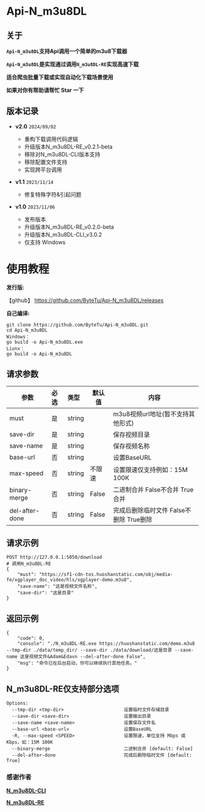 # Api-N_m3u8DL

## 关于

**`Api-N_m3u8DL`支持Api调用一个简单的m3u8下载器**

**`Api-N_m3u8DL`是实现通过调用`N_m3u8DL-RE`实现高速下载**

**适合爬虫批量下载或实现自动化下载场景使用**

**如果对你有帮助请帮忙 Star 一下**

## 版本记录

- **v2.0** `2024/09/02`
    - 重构下载调用代码逻辑
    - 升级版本N_m3u8DL-RE_v0.2.1-beta
    - 移除对N_m3u8DL-CLI版本支持
    - 移除配置文件支持
    - 实现跨平台调用

- **v1.1** `2023/11/14`
    - 修复特殊字符&引起问题

- **v1.0** `2023/11/06`
    - 发布版本
    - 升级版本N_m3u8DL-RE_v0.2.0-beta
    - 升级版本N_m3u8DL-CLI_v3.0.2
    - 仅支持 Windows


# 使用教程

**发行版:**

【github】 https://github.com/ByteTu/Api-N_m3u8DL/releases

**自己编译:**

``` 
git clone https://github.com/ByteTu/Api-N_m3u8DL.git
cd Api-N_m3u8DL
Windows：
go build -o Api-N_m3u8DL.exe
Liunx：
go build -o Api-N_m3u8DL
``` 

## 请求参数

| 参数           | 必选 | 类型   | 默认值 | 内容                                    |
| -------------- | :--- | :----- | ------ | --------------------------------------- |
| must           | 是   | string |        | m3u8视频url地址(暂不支持其他形式)       |
| save-dir       | 是   | string |        | 保存视频目录                            |
| save-name      | 是   | string |        | 保存视频名称                            |
| base-url       | 否   | string |        | 设置BaseURL                             |
| max-speed      | 否   | string | 不限速 | 设置限速仅支持例如：15M 100K            |
| binary-merge   | 否   | string | False  | 二进制合并 False不合并 True合并         |
| del-after-done | 否   | string | False  | 完成后删除临时文件 False不删除 True删除 |

## 请求示例

``` 
POST http://127.0.0.1:5050/download
# 调用N_m3u8DL-RE
{
    "must": "https://sf1-cdn-tos.huoshanstatic.com/obj/media-fe/xgplayer_doc_video/hls/xgplayer-demo.m3u8",
    "save-name": "这是视频文件名称",
    "save-dir": "这是目录"
}
```

## 返回示例

``` 
{
    "code": 0,
    "console": "./N_m3u8DL-RE.exe https://huoshanstatic.com/demo.m3u8 --tmp-dir ./data/temp_dir/ --save-dir ./data/download/这是目录 --save-name 这是视频文件&Adam&Edavn --del-after-done False",
    "msg": "命令已在后台启动，你可以继续执行其他任务。"
}
```



## N_m3u8DL-RE仅支持部分选项

```
Options:
  --tmp-dir <tmp-dir>                      设置临时文件存储目录
  --save-dir <save-dir>                    设置输出目录
  --save-name <save-name>                  设置保存文件名
  --base-url <base-url>                    设置BaseURL
  -R, --max-speed <SPEED>                  设置限速，单位支持 Mbps 或 Kbps，如：15M 100K
  --binary-merge                           二进制合并 [default: False]
  --del-after-done                         完成后删除临时文件 [default: True]
```


### 感谢作者

**[N_m3u8DL-CLI](https://github.com/nilaoda/N_m3u8DL-CLI)**

**[N_m3u8DL-RE](https://github.com/nilaoda/N_m3u8DL-RE)**
